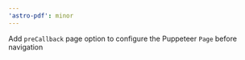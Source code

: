 ```yaml
---
'astro-pdf': minor
---
```


Add `preCallback` page option to configure the Puppeteer `Page` before navigation
